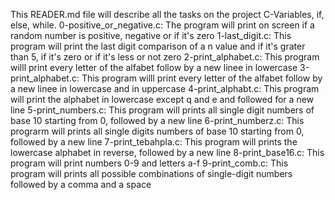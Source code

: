 This READER.md file will describe all the tasks on the project C-Variables, if, else, while.
0-positive_or_negative.c: The program will print on screen if a random number is positive, negative or if it's zero 
1-last_digit.c: This program will print the last digit comparison of a n value and if it's grater than 5, if it's zero or if it's less or not zero
2-print_alphabet.c: This program willl print every letter of the alfabet follow by a new linee in lowercase
3-print_alphabet.c: This program willl print every letter of the alfabet follow by a new linee in lowercase and in uppercase
4-print_alphabt.c: This program will print the alphabet in lowercase except q and e and followed for a new line
5-print_numbers.c: This program will prints all single digit numbers of base 10 starting from 0, followed by a new line
6-print_numberz.c: This prograrm will prints all single digits numbers of base 10 starting from 0, followed by a new line
7-print_tebahpla.c: This program will prints the lowercase alphabet in reverse, followed by a new line
8-print_base16.c: This program will print numbers 0-9 and letters a-f
9-print_comb.c: This program will prints all possible combinations of single-digit numbers followed by a comma and a space
